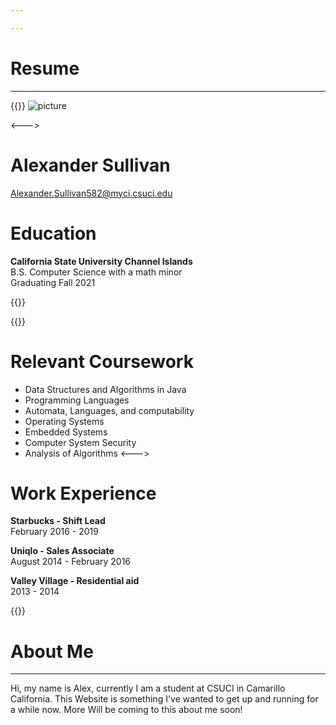 ```yaml
---

---
```

# **Resume**
---
{{<columns>}}
![picture](images/alex.png)

<--->
# **Alexander Sullivan**

Alexander.Sullivan582@myci.csuci.edu
# **Education**
**California State University Channel Islands**  
B.S. Computer Science with a math minor  
Graduating Fall 2021

{{</columns>}}

{{<columns>}}
# **Relevant Coursework**
* Data Structures and Algorithms in Java 
* Programming Languages 
* Automata, Languages, and computability 
* Operating Systems 
* Embedded Systems 
* Computer System Security 
* Analysis of Algorithms 
<--->
# **Work Experience**
**Starbucks - Shift Lead**  
February 2016 - 2019

**Uniqlo - Sales Associate**  
August 2014 - February 2016

**Valley Village - Residential aid**   
2013 - 2014

{{</columns>}}

# **About Me**
---
Hi, my name is Alex, currently I am a student at CSUCI in Camarillo California. This Website is something I've wanted to get up and running for a while now. More Will be coming to this about me soon!
